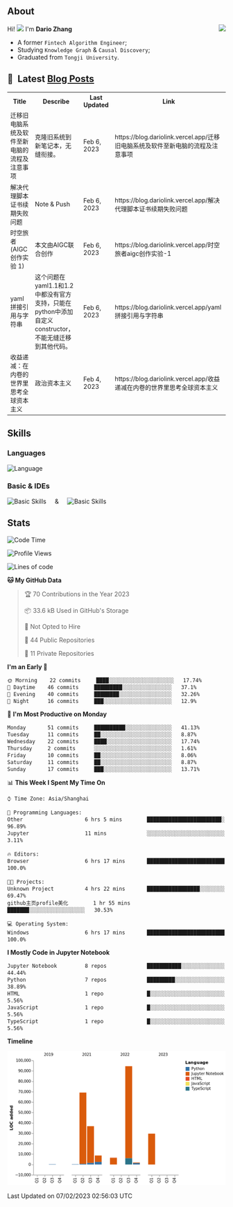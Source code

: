 ## About

<img align="right" src="https://github-readme-stats.vercel.app/api?username=dario-github&show_icons=true&bg_color=00000000&hide_title=true&hide_border=true&include_all_commits=true&count_private=true&theme=transparent" />

Hi! <img src="https://media.giphy.com/media/hvRJCLFzcasrR4ia7z/giphy.gif" width="5%"> I'm **Dario Zhang**

- A former `Fintech Algorithm Engineer`;
- Studying `Knowledge Graph` & `Causal Discovery`;
- Graduated from `Tongji University`.

## 📕 &nbsp;Latest [Blog Posts](https://blog.dariolink.vercel.app/)

<table>
  <tr><th>Title</th><th>Describe</th><th>Last Updated</th><th>Link</th></tr>
  <!-- BLOG-POST-LIST:START --><tr><td>迁移旧电脑系统及软件至新电脑的流程及注意事项</td><td>克隆旧系统到新笔记本，无缝衔接。</td><td>Feb 6, 2023</td><td>https://blog.dariolink.vercel.app/迁移旧电脑系统及软件至新电脑的流程及注意事项</td></tr><tr><td>解决代理脚本证书续期失败问题</td><td>Note &amp; Push</td><td>Feb 6, 2023</td><td>https://blog.dariolink.vercel.app/解决代理脚本证书续期失败问题</td></tr><tr><td>时空旅者&lpar;AIGC创作实验 1&rpar;</td><td>本文由AIGC联合创作</td><td>Feb 6, 2023</td><td>https://blog.dariolink.vercel.app/时空旅者aigc创作实验-1</td></tr><tr><td>yaml拼接引用与字符串</td><td>这个问题在yaml1.1和1.2中都没有官方支持，只能在python中添加自定义constructor，不能无缝迁移到其他代码。</td><td>Feb 6, 2023</td><td>https://blog.dariolink.vercel.app/yaml拼接引用与字符串</td></tr><tr><td>收益递减：在内卷的世界里思考全球资本主义</td><td>政治资本主义</td><td>Feb 4, 2023</td><td>https://blog.dariolink.vercel.app/收益递减在内卷的世界里思考全球资本主义</td></tr><!-- BLOG-POST-LIST:END -->
</table>

## Skills

### Languages

![Language](https://skillicons.dev/icons?i=py,matlab,pytorch,latex,regex,mysql,sqlite)

### Basic & IDEs

![Basic Skills](https://skillicons.dev/icons?i=bash,git,linux,md) &nbsp;&nbsp;&nbsp; & &nbsp;&nbsp;&nbsp; ![Basic Skills](https://skillicons.dev/icons?i=vim,vscode,jupyterlab)

## Stats

<!--START_SECTION:waka-->
![Code Time](http://img.shields.io/badge/Code%20Time-6%20hrs%2017%20mins-blue)

![Profile Views](http://img.shields.io/badge/Profile%20Views-193-blue)

![Lines of code](https://img.shields.io/badge/From%20Hello%20World%20I%27ve%20Written-248%20Thousand%20lines%20of%20code-blue)

**🐱 My GitHub Data** 

> 🏆 70 Contributions in the Year 2023
 > 
> 📦 33.6 kB Used in GitHub's Storage 
 > 
> 🚫 Not Opted to Hire
 > 
> 📜 44 Public Repositories 
 > 
> 🔑 11 Private Repositories  
 > 
**I'm an Early 🐤** 

```text
🌞 Morning    22 commits     ████░░░░░░░░░░░░░░░░░░░░░   17.74% 
🌆 Daytime    46 commits     █████████░░░░░░░░░░░░░░░░   37.1% 
🌃 Evening    40 commits     ████████░░░░░░░░░░░░░░░░░   32.26% 
🌙 Night      16 commits     ███░░░░░░░░░░░░░░░░░░░░░░   12.9%

```
📅 **I'm Most Productive on Monday** 

```text
Monday       51 commits     ██████████░░░░░░░░░░░░░░░   41.13% 
Tuesday      11 commits     ██░░░░░░░░░░░░░░░░░░░░░░░   8.87% 
Wednesday    22 commits     ████░░░░░░░░░░░░░░░░░░░░░   17.74% 
Thursday     2 commits      ░░░░░░░░░░░░░░░░░░░░░░░░░   1.61% 
Friday       10 commits     ██░░░░░░░░░░░░░░░░░░░░░░░   8.06% 
Saturday     11 commits     ██░░░░░░░░░░░░░░░░░░░░░░░   8.87% 
Sunday       17 commits     ███░░░░░░░░░░░░░░░░░░░░░░   13.71%

```


📊 **This Week I Spent My Time On** 

```text
⌚︎ Time Zone: Asia/Shanghai

💬 Programming Languages: 
Other                    6 hrs 5 mins        ████████████████████████░   96.89% 
Jupyter                  11 mins             ░░░░░░░░░░░░░░░░░░░░░░░░░   3.11%

🔥 Editors: 
Browser                  6 hrs 17 mins       █████████████████████████   100.0%

🐱‍💻 Projects: 
Unknown Project          4 hrs 22 mins       █████████████████░░░░░░░░   69.47% 
github主页profile美化        1 hr 55 mins        ███████░░░░░░░░░░░░░░░░░░   30.53%

💻 Operating System: 
Windows                  6 hrs 17 mins       █████████████████████████   100.0%

```

**I Mostly Code in Jupyter Notebook** 

```text
Jupyter Notebook         8 repos             ███████████░░░░░░░░░░░░░░   44.44% 
Python                   7 repos             █████████░░░░░░░░░░░░░░░░   38.89% 
HTML                     1 repo              █░░░░░░░░░░░░░░░░░░░░░░░░   5.56% 
JavaScript               1 repo              █░░░░░░░░░░░░░░░░░░░░░░░░   5.56% 
TypeScript               1 repo              █░░░░░░░░░░░░░░░░░░░░░░░░   5.56%

```


**Timeline**

![Chart not found](https://raw.githubusercontent.com/dario-github/dario-github/master/charts/bar_graph.png) 


 Last Updated on 07/02/2023 02:56:03 UTC
<!--END_SECTION:waka-->
